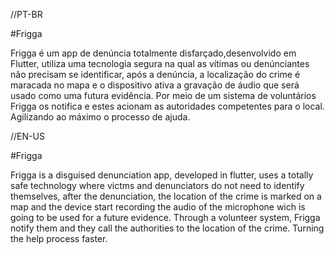//PT-BR

#Frigga

Frigga é um app de denúncia totalmente disfarçado,desenvolvido em Flutter, utiliza uma tecnologia segura na qual as vítimas ou denúnciantes não precisam se identificar, após a denúncia, a localização do crime é maracada no mapa e o dispositivo ativa a gravação de áudio que será usado como uma futura evidência. Por meio de um sistema de voluntários Frigga os notifica e estes acionam as autoridades competentes para o local. Agilizando ao máximo o processo de ajuda.


//EN-US

#Frigga

Frigga is a disguised denunciation app, developed in flutter, uses a totally safe technology where victms and denunciators do not need to identify themselves, after the denunciation, the location of the crime is marked on a map and the device start recording the audio of the microphone wich is going to be used for a future evidence. Through a volunteer system, Frigga notify them and they call the authorities to the location of the crime. Turning the help process faster. 
